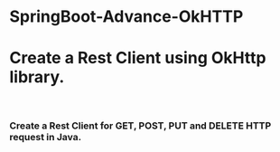 # SpringBoot-Advance-OkHTTP

 <h1>Create a Rest Client using OkHttp library.</h1>
 <br/>
 <h3>Create a Rest Client for GET, POST, PUT and DELETE HTTP request in Java.</h3>
